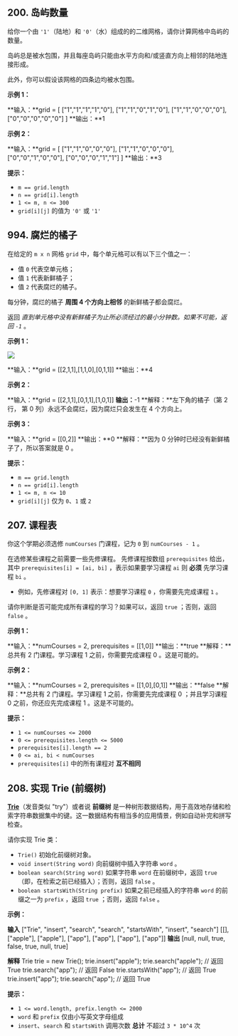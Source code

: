 200\. 岛屿数量
----------

给你一个由 `'1'`（陆地）和 `'0'`（水）组成的的二维网格，请你计算网格中岛屿的数量。

岛屿总是被水包围，并且每座岛屿只能由水平方向和/或竖直方向上相邻的陆地连接形成。

此外，你可以假设该网格的四条边均被水包围。

**示例 1：**

**输入：**grid = \[
  \["1","1","1","1","0"\],
  \["1","1","0","1","0"\],
  \["1","1","0","0","0"\],
  \["0","0","0","0","0"\]
\]
**输出：**1

**示例 2：**

**输入：**grid = \[
  \["1","1","0","0","0"\],
  \["1","1","0","0","0"\],
  \["0","0","1","0","0"\],
  \["0","0","0","1","1"\]
\]
**输出：**3

**提示：**

*   `m == grid.length`
*   `n == grid[i].length`
*   `1 <= m, n <= 300`
*   `grid[i][j]` 的值为 `'0'` 或 `'1'`

994\. 腐烂的橘子
-----------

在给定的 `m x n` 网格 `grid` 中，每个单元格可以有以下三个值之一：

*   值 `0` 代表空单元格；
*   值 `1` 代表新鲜橘子；
*   值 `2` 代表腐烂的橘子。

每分钟，腐烂的橘子 **周围 4 个方向上相邻** 的新鲜橘子都会腐烂。

返回 _直到单元格中没有新鲜橘子为止所必须经过的最小分钟数。如果不可能，返回 `-1`_ 。

**示例 1：**

**![](https://assets.leetcode-cn.com/aliyun-lc-upload/uploads/2019/02/16/oranges.png)**

**输入：**grid = \[\[2,1,1\],\[1,1,0\],\[0,1,1\]\]
**输出：**4

**示例 2：**

**输入：**grid = \[\[2,1,1\],\[0,1,1\],\[1,0,1\]\]
**输出：**\-1
**解释：**左下角的橘子（第 2 行， 第 0 列）永远不会腐烂，因为腐烂只会发生在 4 个方向上。

**示例 3：**

**输入：**grid = \[\[0,2\]\]
**输出：**0
**解释：**因为 0 分钟时已经没有新鲜橘子了，所以答案就是 0 。

**提示：**

*   `m == grid.length`
*   `n == grid[i].length`
*   `1 <= m, n <= 10`
*   `grid[i][j]` 仅为 `0`、`1` 或 `2`

207\. 课程表
---------

你这个学期必须选修 `numCourses` 门课程，记为 `0` 到 `numCourses - 1` 。

在选修某些课程之前需要一些先修课程。 先修课程按数组 `prerequisites` 给出，其中 `prerequisites[i] = [ai, bi]` ，表示如果要学习课程 `ai` 则 **必须** 先学习课程  `bi` 。

*   例如，先修课程对 `[0, 1]` 表示：想要学习课程 `0` ，你需要先完成课程 `1` 。

请你判断是否可能完成所有课程的学习？如果可以，返回 `true` ；否则，返回 `false` 。

**示例 1：**

**输入：**numCourses = 2, prerequisites = \[\[1,0\]\]
**输出：**true
**解释：**总共有 2 门课程。学习课程 1 之前，你需要完成课程 0 。这是可能的。

**示例 2：**

**输入：**numCourses = 2, prerequisites = \[\[1,0\],\[0,1\]\]
**输出：**false
**解释：**总共有 2 门课程。学习课程 1 之前，你需要先完成课程 0 ；并且学习课程 0 之前，你还应先完成课程 1 。这是不可能的。

**提示：**

*   `1 <= numCourses <= 2000`
*   `0 <= prerequisites.length <= 5000`
*   `prerequisites[i].length == 2`
*   `0 <= ai, bi < numCourses`
*   `prerequisites[i]` 中的所有课程对 **互不相同**

208\. 实现 Trie (前缀树)
-------------------

**[Trie](https://baike.baidu.com/item/字典树/9825209?fr=aladdin)**（发音类似 "try"）或者说 **前缀树** 是一种树形数据结构，用于高效地存储和检索字符串数据集中的键。这一数据结构有相当多的应用情景，例如自动补完和拼写检查。

请你实现 Trie 类：

*   `Trie()` 初始化前缀树对象。
*   `void insert(String word)` 向前缀树中插入字符串 `word` 。
*   `boolean search(String word)` 如果字符串 `word` 在前缀树中，返回 `true`（即，在检索之前已经插入）；否则，返回 `false` 。
*   `boolean startsWith(String prefix)` 如果之前已经插入的字符串 `word` 的前缀之一为 `prefix` ，返回 `true` ；否则，返回 `false` 。

**示例：**

**输入**
\["Trie", "insert", "search", "search", "startsWith", "insert", "search"\]
\[\[\], \["apple"\], \["apple"\], \["app"\], \["app"\], \["app"\], \["app"\]\]
**输出**
\[null, null, true, false, true, null, true\]

**解释**
Trie trie = new Trie();
trie.insert("apple");
trie.search("apple");   // 返回 True
trie.search("app");     // 返回 False
trie.startsWith("app"); // 返回 True
trie.insert("app");
trie.search("app");     // 返回 True

**提示：**

*   `1 <= word.length, prefix.length <= 2000`
*   `word` 和 `prefix` 仅由小写英文字母组成
*   `insert`、`search` 和 `startsWith` 调用次数 **总计** 不超过 `3 * 10^4` 次

